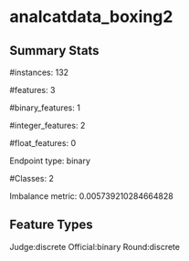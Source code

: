 # analcatdata_boxing2

## Summary Stats

#instances: 132

#features: 3

  #binary_features: 1

  #integer_features: 2

  #float_features: 0

Endpoint type: binary

#Classes: 2

Imbalance metric: 0.005739210284664828

## Feature Types

 Judge:discrete
Official:binary
Round:discrete

